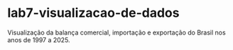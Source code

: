 # lab7-visualizacao-de-dados
Visualização da balança comercial, importação e exportação do Brasil nos anos de 1997 a 2025.
